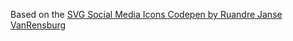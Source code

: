 Based on the [SVG Social Media Icons Codepen by Ruandre Janse VanRensburg](https://codepen.io/ruandre/pen/howFi)
